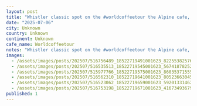 ```yaml
---
layout: post
title: "Whistler classic spot on the #worldcoffeetour the Alpine cafe, great break and friendly vibes, theyâve added heaps of capacity since I was last here."
date: "2025-07-06"
city: Unknown
country: Unknown
continent: Unknown
cafe_name: Worldcoffeetour
notes: "Whistler classic spot on the #worldcoffeetour the Alpine cafe, great break and friendly vibes, theyâve added heaps of capacity since I was last here."
images:
  - /assets/images/posts/202507/516756489_18522719491001623_8225538257689411533_n_17936077098059882.jpg
  - /assets/images/posts/202507/516535513_18522719545001623_567418782527272014_n_18166243084315396.jpg
  - /assets/images/posts/202507/515977766_18522719575001623_8603537155533849773_n_17959962116796637.jpg
  - /assets/images/posts/202507/516562310_18522719641001623_8052366304562729881_n_18060075215196326.jpg
  - /assets/images/posts/202507/516523062_18522719659001623_5920133146270824823_n_17869315386402267.jpg
  - /assets/images/posts/202507/516753198_18522719671001623_4167349367909210104_n_18514857994017660.jpg
published: 1
---
```

